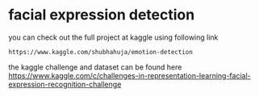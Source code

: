 # facial expression detection

you can check out the full project at kaggle using following link

    https://www.kaggle.com/shubhahuja/emotion-detection


the kaggle challenge and dataset can be found here
  https://www.kaggle.com/c/challenges-in-representation-learning-facial-expression-recognition-challenge
